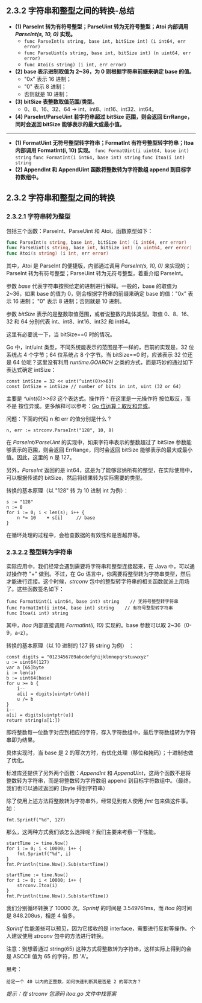 ## 2.3.2 字符串和整型之间的转换-总结

- **(1) ParseInt 转为有符号整型；ParseUint 转为无符号整型；Atoi 内部调用 *ParseInt(s, 10, 0)* 实现。**
  - `func ParseInt(s string, base int, bitSize int) (i int64, err error)`
  - `func ParseUint(s string, base int, bitSize int) (n uint64, err error)`
  - `func Atoi(s string) (i int, err error)`
- **(2) base 表示进制取值为 2~36，为 0 则根据字符串前缀来确定 base 的值。**
  - "0x" 表示 16 进制； 
  - "0" 表示 8 进制；
  - 否则就是 10 进制；
- **(3) bitSize 表整数取值范围/类型。**
  - 0、8、16、32、64 -> int、int8、int16、int32、int64。
- **(4) ParseInt/ParseUint 若字符串超过 bitSize 范围，则会返回 ErrRange，同时会返回 bitSize 能够表示的最大或最小值。**

--- 

- **(1) FormatUint 无符号整型转字符串；FormatInt 有符号整型转字符串；Itoa 内部调用 FormatInt(i, 10) 实现。**
  `func FormatUint(i uint64, base int) string`
  `func FormatInt(i int64, base int) string`
  `func Itoa(i int) string`
- **(2) AppendInt 和 AppendUint 函数将整数转为字符数组 append 到目标字符数组中。**

## 2.3.2 字符串和整型之间的转换

### 2.3.2.1 字符串转为整型

包括三个函数：ParseInt、ParseUint 和 Atoi，函数原型如下：

```go
func ParseInt(s string, base int, bitSize int) (i int64, err error)
func ParseUint(s string, base int, bitSize int) (n uint64, err error)
func Atoi(s string) (i int, err error)
```

其中，Atoi 是 ParseInt 的便捷版，内部通过调用 *ParseInt(s, 10, 0)* 来实现的；ParseInt 转为有符号整型；ParseUint 转为无符号整型，着重介绍 ParseInt。

参数 *base* 代表字符串按照给定的进制进行解释。一般的，base 的取值为 2~36，如果 base 的值为 0，则会根据字符串的前缀来确定 base 的值："0x" 表示 16 进制； "0" 表示 8 进制；否则就是 10 进制。

参数 *bitSize* 表示的是整数取值范围，或者说整数的具体类型。取值 0、8、16、32 和 64 分别代表 int、int8、int16、int32 和 int64。

这里有必要说一下，当 bitSize==0 时的情况。

Go 中，int/uint 类型，不同系统能表示的范围是不一样的，目前的实现是，32 位系统占 4 个字节；64 位系统占 8 个字节。当 bitSize==0 时，应该表示 32 位还是 64 位呢？这里没有利用 *runtime.GOARCH* 之类的方式，而是巧妙的通过如下表达式确定 intSize：

    const intSize = 32 << uint(^uint(0)>>63)
    const IntSize = intSize // number of bits in int, uint (32 or 64)

主要是 *^uint(0)>>63* 这个表达式。操作符 *^* 在这里是一元操作符 按位取反，而不是 按位异或。更多解释可以参考：[Go 位运算：取反和异或](http://studygolang.com/topics/303)。

问题：下面的代码 n 和 err 的值分别是什么？

    n, err := strconv.ParseInt("128", 10, 8)

在 *ParseInt/ParseUint* 的实现中，如果字符串表示的整数超过了 bitSize 参数能够表示的范围，则会返回 ErrRange，同时会返回 bitSize 能够表示的最大或最小值。因此，这里的 n 是 127。

另外，*ParseInt* 返回的是 int64，这是为了能够容纳所有的整型，在实际使用中，可以根据传递的 bitSize，然后将结果转为实际需要的类型。

转换的基本原理（以 "128" 转 为 10 进制 int 为例）：

    s := "128"
    n := 0
    for i := 0; i < len(s); i++ {
        n *= 10    + s[i]     // base
    }

在循环处理的过程中，会检查数据的有效性和是否越界等。

### 2.3.2.2 整型转为字符串

实际应用中，我们经常会遇到需要将字符串和整型连接起来，在 Java 中，可以通过操作符 "+" 做到。不过，在 Go 语言中，你需要将整型转为字符串类型，然后才能进行连接。这个时候，*strconv* 包中的整型转字符串的相关函数就派上用场了。这些函数签名如下：

    func FormatUint(i uint64, base int) string    // 无符号整型转字符串
    func FormatInt(i int64, base int) string    // 有符号整型转字符串
    func Itoa(i int) string

其中，*Itoa* 内部直接调用 *FormatInt(i, 10)* 实现的。base 参数可以取 2~36（0-9，a-z）。

转换的基本原理（以 10 进制的 127 转 string 为例） ：

    const digits = "0123456789abcdefghijklmnopqrstuvwxyz"
    u := uint64(127)
    var a [65]byte
    i := len(a)
    b := uint64(base)
    for u >= b {
        i--
        a[i] = digits[uintptr(u%b)]
        u /= b
    }
    i--
    a[i] = digits[uintptr(u)]
    return string(a[1:])

即将整数每一位数字对应到相应的字符，存入字符数组中，最后字符数组转为字符串即为结果。

具体实现时，当 base 是 2 的幂次方时，有优化处理（移位和掩码）；十进制也做了优化。

标准库还提供了另外两个函数：*AppendInt* 和 *AppendUint*，这两个函数不是将整数转为字符串，而是将整数转为字符数组 append 到目标字符数组中。（最终，我们也可以通过返回的 []byte 得到字符串）

除了使用上述方法将整数转为字符串外，经常见到有人使用 *fmt* 包来做这件事。如：

    fmt.Sprintf("%d", 127)

那么，这两种方式我们该怎么选择呢？我们主要来考察一下性能。

    startTime := time.Now()
    for i := 0; i < 10000; i++ {
        fmt.Sprintf("%d", i)
    }   
    fmt.Println(time.Now().Sub(startTime))
    
    startTime := time.Now()
    for i := 0; i < 10000; i++ {
        strconv.Itoa(i)
    }   
    fmt.Println(time.Now().Sub(startTime))

我们分别循环转换了 10000 次。*Sprintf* 的时间是 3.549761ms，而 *Itoa* 的时间是 848.208us，相差 4 倍多。

*Sprintf* 性能差些可以预见，因为它接收的是 interface，需要进行反射等操作。个人建议使用 *strconv* 包中的方法进行转换。

注意：别想着通过 string(65) 这种方式将整数转为字符串，这样实际上得到的会是 ASCCII 值为 65 的字符，即 'A'。

思考：

    给定一个 40 以内的正整数，如何快速判断其是否是 2 的幂次方？

*提示：在 strconv 包源码 itoa.go 文件中找答案*

